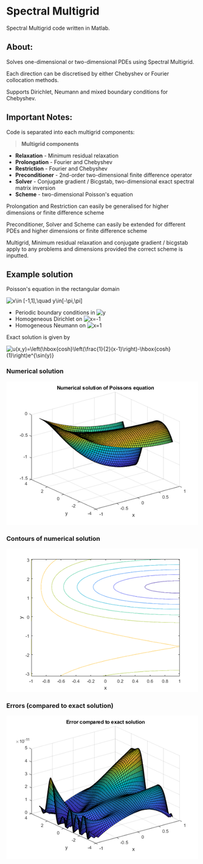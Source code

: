 # Spectral Multigrid

Spectral Multigrid code written in Matlab.

## About:
Solves one-dimensional or two-dimensional PDEs using Spectral Multigrid.

Each direction can be discretised by either Chebyshev or Fourier collocation methods.

Supports Dirichlet, Neumann and mixed boundary conditions for Chebyshev.

## Important Notes:

Code is separated into each multigrid components:

> **Multigrid components**
* **Relaxation** - Minimum residual relaxation
* **Prolongation** - Fourier and Chebyshev
* **Restriction** - Fourier and Chebyshev
* **Preconditioner** - 2nd-order two-dimensional finite difference operator
* **Solver** - Conjugate gradient / Bicgstab, two-dimensional exact spectral matrix inversion
* **Scheme** - two-dimensional Poisson's equation

Prolongation and Restriction can easily be generalised for higher dimensions or finite difference scheme

Preconditioner, Solver and Scheme can easily be extended for different PDEs and higher dimensions or finite difference scheme

Multigrid, Minimum residual relaxation and conjugate gradient / bicgstab apply to any problems and dimensions provided the correct scheme is inputted. 

## Example solution
Poisson's equation in the rectangular domain

<img src="https://latex.codecogs.com/svg.image?x\in&space;[-1,1],\quad&space;y\in[-\pi,\pi]" title="x\in [-1,1],\quad y\in[-\pi,\pi]" />

* Periodic boundary conditions in <img src="https://latex.codecogs.com/svg.image?y" title="y" />
* Homogeneous Dirichlet on <img src="https://latex.codecogs.com/svg.image?x=-1" title="x=-1" />
* Homogeneous Neumann on <img src="https://latex.codecogs.com/svg.image?x=1" title="x=1" /> 

Exact solution is given by 

<img src="https://latex.codecogs.com/svg.image?u(x,y)=\left(\hbox{cosh}\left(\frac{1}{2}(x-1)\right)-\hbox{cosh}(1)\right)e^{\sin(y)}" title="u(x,y)=\left(\hbox{cosh}\left(\frac{1}{2}(x-1)\right)-\hbox{cosh}(1)\right)e^{\sin(y)}" />

### Numerical solution
![Plot of numerical solution](./Images/plot1.png)

### Contours of numerical solution
![Contours of numerical solution](./Images/plot2.png)

### Errors (compared to exact solution)
![Numerical errors](./Images/plot3.png)
